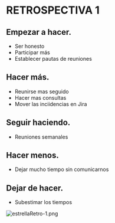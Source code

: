 # RETROSPECTIVA 1

## Empezar a hacer.
- Ser honesto
- Participar más
- Establecer pautas de reuniones

## Hacer más.
- Reunirse mas seguido
- Hacer mas consultas
- Mover las inciidencias en Jira

## Seguir haciendo.
- Reuniones semanales

## Hacer menos.
- Dejar mucho tiempo sin comunicarnos

## Dejar de hacer.
- Subestimar los tiempos


![estrellaRetro-1.png](/estrellaRetro-1.jpg)